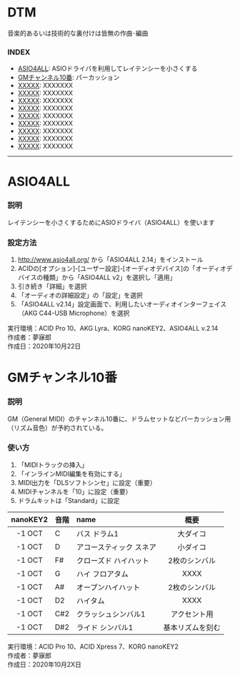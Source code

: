 # DTM
音楽的あるいは技術的な裏付けは皆無の作曲･編曲




### <b>INDEX</b>
* [ASIO4ALL](#ASIO4ALL): ASIOドライバを利用してレイテンシーを小さくする
* [GMチャンネル10番](#GMChannel10): パーカッション
* [XXXXX](#XXXXX): XXXXXXX
* [XXXXX](#XXXXX): XXXXXXX
* [XXXXX](#XXXXX): XXXXXXX
* [XXXXX](#XXXXX): XXXXXXX
* [XXXXX](#XXXXX): XXXXXXX
* [XXXXX](#XXXXX): XXXXXXX
* [XXXXX](#XXXXX): XXXXXXX
* [XXXXX](#XXXXX): XXXXXXX
* [XXXXX](#XXXXX): XXXXXXX

***

<a name="ASIO4ALL"></a>
# ASIO4ALL

### 説明
レイテンシーを小さくするためにASIOドライバ（ASIO4ALL）を使います


### 設定方法
1. http://www.asio4all.org/ から「ASIO4ALL 2.14」をインストール
1. ACIDの[オプション]-[ユーザー設定]-[オーディオデバイス]の「オーディオデバイスの種類」から「ASIO4ALL v2」を選択し「適用」
1. 引き続き「詳細」を選択
1. 「オーディオの詳細設定」の「設定」を選択
1. 「ASIO4ALL v2.14」設定画面で、利用したいオーディオインターフェイス（AKG C44-USB Microphone）を選択  

実行環境：ACID Pro 10、AKG Lyra、KORG nanoKEY2、ASIO4ALL v.2.14  
作成者：夢寐郎  
作成日：2020年10月22日  


<a name="GMChannel10"></a>
# GMチャンネル10番

### 説明
GM（General MIDI）のチャンネル10番に、ドラムセットなどパーカッション用（リズム音色）が予約されている。

### 使い方
1. 「MIDIトラックの挿入」
1. 「インラインMIDI編集を有効にする」
1. MIDI出力を「DLSソフトシンセ」に設定（重要）
1. MIDIチャンネルを「10」に設定（重要）
1. ドラムキットは「Standard」に設定

|nanoKEY2|音階|name|概要|
|:--:|:--|:--|:--:|
|-1 OCT|C|バス ドラム1|大ダイコ|
|-1 OCT|D|アコースティック スネア|小ダイコ|
|-1 OCT|F#|クローズド ハイハット|2枚のシンバル|
|-1 OCT|G|ハイ フロアタム|XXXX|
|-1 OCT|A#|オープンハイハット|2枚のシンバル|
|-1 OCT|D2|ハイタム|XXXX|
|-1 OCT|C#2|クラッシュシンバル1|アクセント用|
|-1 OCT|D#2|ライド シンバル1|基本リズムを刻む|

実行環境：ACID Pro 10、ACID Xpress 7、KORG nanoKEY2   
作成者：夢寐郎  
作成日：2020年10月2X日  